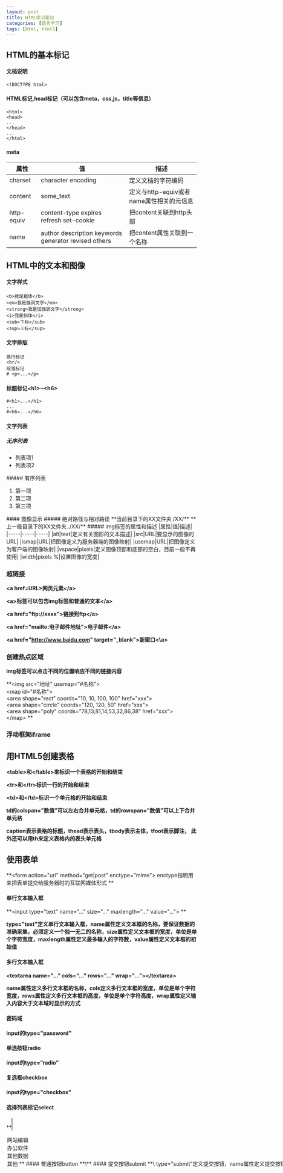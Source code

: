 ```yaml
---
layout: post
title: HTML学习笔记
categories: [语言学习]
tags: [html, html5]
---
```

## HTML的基本标记
#### 文档说明

```
<!DOCTYPE html>
```
#### HTML标记,head标记（可以包含meta，css,js，title等信息）

```
<html>
<head>
...
</head>
...
</html>
```

#### meta

|属性|值|描述|
|-----|-----|-----|
|charset| character encoding| 定义文档的字符编码|
|content|some_text| 定义与http-equiv或者name属性相关的元信息|
|http-equiv|content-type expires refresh set-cookie|把content关联到http头部|
|name| author description keywords generator revised others|把content属性关联到一个名称|

## HTML中的文本和图像
#### 文字样式

```
<b>我是粗体</b>
<em>我是强调文字</em>
<strong>我是加强调文字</strong>
<i>我是斜体</i>
<sub>下标</sub>
<sup>上标</sup>

```
#### 文字排版

```
换行标记
<br/> 
段落标记
# <p>...</p>

```
#### 标题标记\<h1>~\<h6>

```
#<h1>...</h1>
...
#<h6>...</h6>

```
#### 文字列表
##### 无序列表
<ul>
	<li>列表项1</li>
	<li>列表项2</li>
</ul>
##### 有序列表
<ol>
<li>第一项</li>
<li>第二项</li>
<li>第三项</li>
</ol>
#### 图像显示
##### 绝对路径与相对路径
**当前目录下的XX文件夹./XX/**
**上一级目录下的XX文件夹../XX/**
##### img标签的属性和描述
 |属性|值|描述|
 |-----|-----|-----|
 |alt|text|定义有关图形的文本描述|
 |src|URL|要显示的图像的URL|
 |ismap|URL|把图像定义为服务器端的图像映射|
 |usemap|URL|把图像定义为客户端的图像映射|
 |vspace|pixels|定义图像顶部和底部的空白，目前一般不再使用|
 |width|pixels %|设置图像的宽度|
 
### 超链接
**\<a href=URL>网页元素\</a>**

**\<a>标签可以包含img标签和普通的文本\</a>**

**\<a href="ftp://xxxx">链接到ftp\</a>**

**\<a href="mailto:电子邮件地址">电子邮件\</a>**

**\<a href="http://www.baidu.com" target="_blank">新窗口\<\a>**

### 创建热点区域
**img标签可以点击不同的位置响应不同的链接内容**

**\<img src="地址" usemap="#名称"><br/>
\<map id="#名称"><br>
\<area shape="rect" coords="10, 10, 100, 100" href="xxx"><br/>
\<area shape="circle" coords="120, 120, 50" href="xxx"><br/>
\<area shape="poly" coords="78,13,81,14,53,32,86,38" href="xxx"><br/>
\</map>
**
### 浮动框架iframe
## 用HTML5创建表格
**\<table>和\</table>来标识一个表格的开始和结束**

**\<tr>和\</tr>标识一行的开始和结束**

**\<td>和\</td>标识一个单元格的开始和结束**

**td的colspan="数值"可以左右合并单元格，td的rowspan="数值"可以上下合并单元格**

**caption表示表格的标题，thead表示表头，tbody表示主体，tfoot表示脚注，
此外还可以用th来定义表格内的表头单元格**
## 使用表单
**\<form action="url" method="get|post" enctype="mime"></form>
enctype指明用来把表单提交给服务器时的互联网媒体形式
**

#### 单行文本输入框
**\<input type="text" name="..." size="..." maxlength="..." value="...">
**

**type="text"定义单行文本输入框，name属性定义文本框的名称，要保证数据的准确采集，必须定义一个独一无二的名称，size属性定义文本框的宽度，单位是单个字符宽度，maxlength属性定义最多输入的字符数，value属性定义文本框的初始值**

#### 多行文本输入框
**\<textarea name="..." cols="..." rows="..." wrap="...">\</textarea>**

**name属性定义多行文本框的名称，cols定义多行文本框的宽度，单位是单个字符宽度，rows属性定义多行文本框的高度，单位是单个字符高度，wrap属性定义输入内容大于文本域时显示的方式**

#### 密码域
**input的type="password"**
#### 单选按钮radio
**input的type=“radio”**
#### 复选框checkbox
**input的type="checkbox"**
#### 选择列表标记select
**<select name="ceshi" size="2" multiple>
<option value="ceshi1" selected>网站编辑
<option value="ceshi2">办公软件
<option value="ceshi3">其他数据
<option value="ceshi4">其他
</select>**
#### 普通按钮button
**\<input type="button" name="ceshi" value="测试" onclick="...">**
#### 提交按钮submit
**\<input type="submit" name="..." value="...">
type="submit"定义提交按钮，name属性定义提交按钮的名称，value属性定义按钮显示的文字，通过提交按钮可以将表单里的信息提交给表单里的action所指向的url**
#### 重置按钮reset,可以重置一个form中的输入
**\<input type="reset" name="..." value="...">**
#### url,type是url时，在提交表单时会验证url的值
#### type的其他属性
|type|值|说明|
|---|---|---|
|email| type="email"|邮箱地址|
|date| type="date"|选取日、月、年|
|month| typ="month"|选取月、年|
|week| type="week"|选取周和年|
|time| type="time" |选取时间|
|datetime| type="datetime"|选取时间、日、月和年|
|datetime-local|type="datetime-local"|选取时间、日、月、年（本地时间）|
|number| type="number"|用户可以输入数字或者选择数字，有min\max属性|
|range| type="range"|一个滚动的控件，有min\max\step属性|

